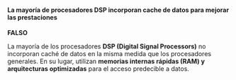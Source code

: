 #### La mayoría de procesadores DSP incorporan cache de datos para mejorar las prestaciones

**FALSO**

La mayoría de los procesadores **DSP (Digital Signal Processors)** no incorporan caché de datos en la misma medida que los procesadores generales. En su lugar, utilizan **memorias internas rápidas (RAM) y arquitecturas optimizadas** para el acceso predecible a datos.